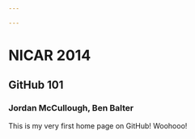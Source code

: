 ```yaml
---

---
```


# NICAR 2014
## GitHub 101

### Jordan McCullough, Ben Balter



This is my very first home page on GitHub! Woohooo!
